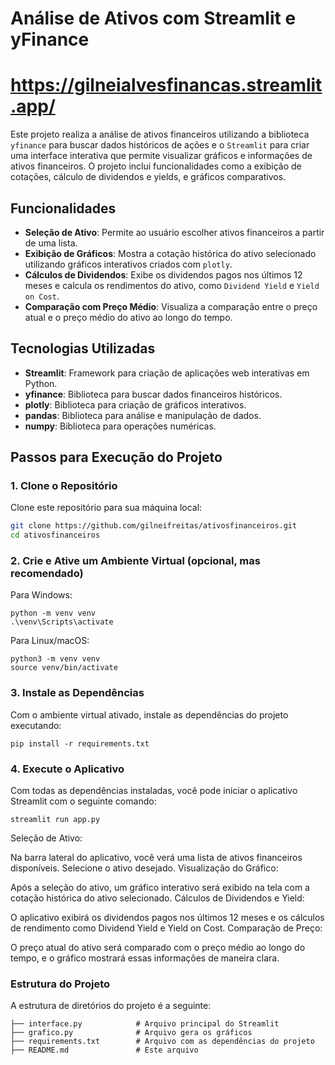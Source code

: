 # Análise de Ativos com Streamlit e yFinance
# https://gilneialvesfinancas.streamlit.app/

Este projeto realiza a análise de ativos financeiros utilizando a biblioteca `yfinance` para buscar dados históricos de ações e o `Streamlit` para criar uma interface interativa que permite visualizar gráficos e informações de ativos financeiros. O projeto inclui funcionalidades como a exibição de cotações, cálculo de dividendos e yields, e gráficos comparativos.

## Funcionalidades

- **Seleção de Ativo**: Permite ao usuário escolher ativos financeiros a partir de uma lista.
- **Exibição de Gráficos**: Mostra a cotação histórica do ativo selecionado utilizando gráficos interativos criados com `plotly`.
- **Cálculos de Dividendos**: Exibe os dividendos pagos nos últimos 12 meses e calcula os rendimentos do ativo, como `Dividend Yield` e `Yield on Cost`.
- **Comparação com Preço Médio**: Visualiza a comparação entre o preço atual e o preço médio do ativo ao longo do tempo.

## Tecnologias Utilizadas

- **Streamlit**: Framework para criação de aplicações web interativas em Python.
- **yfinance**: Biblioteca para buscar dados financeiros históricos.
- **plotly**: Biblioteca para criação de gráficos interativos.
- **pandas**: Biblioteca para análise e manipulação de dados.
- **numpy**: Biblioteca para operações numéricas.

## Passos para Execução do Projeto

### 1. Clone o Repositório

Clone este repositório para sua máquina local:

```bash
git clone https://github.com/gilneifreitas/ativosfinanceiros.git
cd ativosfinanceiros
```

### 2. Crie e Ative um Ambiente Virtual (opcional, mas recomendado)

Para Windows:
```
python -m venv venv
.\venv\Scripts\activate
```
Para Linux/macOS:

```
python3 -m venv venv
source venv/bin/activate
```

### 3. Instale as Dependências

Com o ambiente virtual ativado, instale as dependências do projeto executando:
```
pip install -r requirements.txt
```

### 4. Execute o Aplicativo

Com todas as dependências instaladas, você pode iniciar o aplicativo Streamlit com o seguinte comando:
```
streamlit run app.py
```
Seleção de Ativo:

Na barra lateral do aplicativo, você verá uma lista de ativos financeiros disponíveis. Selecione o ativo desejado.
Visualização do Gráfico:

Após a seleção do ativo, um gráfico interativo será exibido na tela com a cotação histórica do ativo selecionado.
Cálculos de Dividendos e Yield:

O aplicativo exibirá os dividendos pagos nos últimos 12 meses e os cálculos de rendimento como Dividend Yield e Yield on Cost.
Comparação de Preço:

O preço atual do ativo será comparado com o preço médio ao longo do tempo, e o gráfico mostrará essas informações de maneira clara.

### Estrutura do Projeto
A estrutura de diretórios do projeto é a seguinte:
```
├── interface.py            # Arquivo principal do Streamlit
├── grafico.py              # Arquivo gera os gráficos
├── requirements.txt        # Arquivo com as dependências do projeto
├── README.md               # Este arquivo
```
